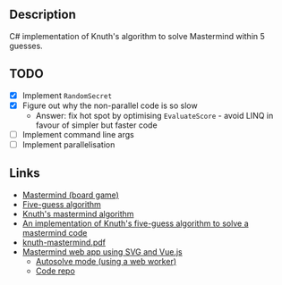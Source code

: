 ## Description

C# implementation of Knuth's algorithm to solve Mastermind within 5 guesses.

## TODO

* [x] Implement `RandomSecret`
* [x] Figure out why the non-parallel code is so slow
  * Answer: fix hot spot by optimising `EvaluateScore` - avoid LINQ in favour of simpler but faster code
* [ ] Implement command line args
* [ ] Implement parallelisation

## Links

* [Mastermind (board game)](https://en.wikipedia.org/wiki/Mastermind_(board_game))
* [Five-guess algorithm](https://en.wikipedia.org/wiki/Mastermind_(board_game)#Worst_case:_Five-guess_algorithm)
* [Knuth's mastermind algorithm](https://math.stackexchange.com/questions/1192961/knuths-mastermind-algorithm)
* [An implementation of Knuth's five-guess algorithm to solve a mastermind code](https://gist.github.com/firebus/2153677)
* [knuth-mastermind.pdf](https://www.cs.uni.edu/~wallingf/teaching/cs3530/resources/knuth-mastermind.pdf)
* [Mastermind web app using SVG and Vue.js](https://mastermind-svg-vue.herokuapp.com)
  * [Autosolve mode (using a web worker)](https://mastermind-svg-vue.herokuapp.com?autosolve)
  * [Code repo](https://github.com/taylorjg/mastermind-svg-vue)
